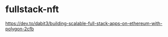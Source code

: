 # fullstack-nft
https://dev.to/dabit3/building-scalable-full-stack-apps-on-ethereum-with-polygon-2cfb
